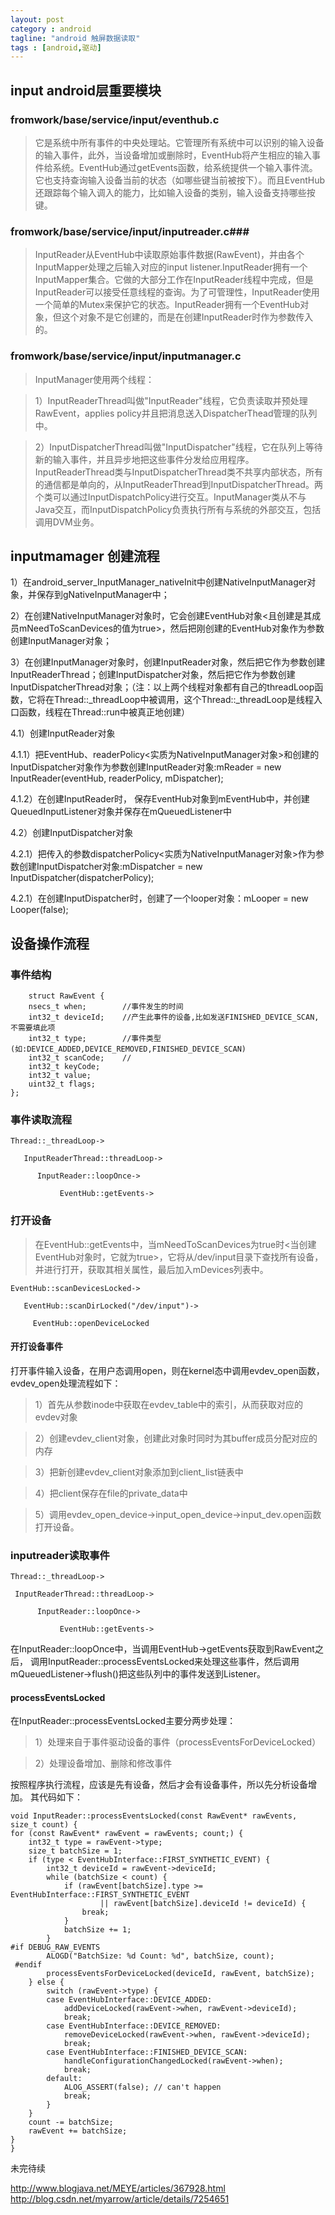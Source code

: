 ```yaml
---
layout: post
category : android
tagline: "android 触屏数据读取"
tags : [android,驱动]
---
```



## input android层重要模块 ##

### fromwork/base/service/input/eventhub.c ###
>它是系统中所有事件的中央处理站。它管理所有系统中可以识别的输入设备的输入事件，此外，当设备增加或删除时，EventHub将产生相应的输入事件给系统。EventHub通过getEvents函数，给系统提供一个输入事件流。它也支持查询输入设备当前的状态（如哪些键当前被按下）。而且EventHub还跟踪每个输入调入的能力，比如输入设备的类别，输入设备支持哪些按键。 

### fromwork/base/service/input/inputreader.c###
>InputReader从EventHub中读取原始事件数据(RawEvent)，并由各个InputMapper处理之后输入对应的input listener.InputReader拥有一个InputMapper集合。它做的大部分工作在InputReader线程中完成，但是InputReader可以接受任意线程的查询。为了可管理性，InputReader使用一个简单的Mutex来保护它的状态。InputReader拥有一个EventHub对象，但这个对象不是它创建的，而是在创建InputReader时作为参数传入的。
### fromwork/base/service/input/inputmanager.c ###
>InputManager使用两个线程：

>1）InputReaderThread叫做"InputReader"线程，它负责读取并预处理RawEvent，applies policy并且把消息送入DispatcherThead管理的队列中。

>2）InputDispatcherThread叫做"InputDispatcher"线程，它在队列上等待新的输入事件，并且异步地把这些事件分发给应用程序。InputReaderThread类与InputDispatcherThread类不共享内部状态，所有的通信都是单向的，从InputReaderThread到InputDispatcherThread。两个类可以通过InputDispatchPolicy进行交互。InputManager类从不与Java交互，而InputDispatchPolicy负责执行所有与系统的外部交互，包括调用DVM业务。

## inputmamager 创建流程 ##
1）在android_server_InputManager_nativeInit中创建NativeInputManager对象，并保存到gNativeInputManager中；

2）在创建NativeInputManager对象时，它会创建EventHub对象<且创建是其成员mNeedToScanDevices的值为true>，然后把刚创建的EventHub对象作为参数创建InputManager对象；

3）在创建InputManager对象时，创建InputReader对象，然后把它作为参数创建InputReaderThread；创建InputDispatcher对象，然后把它作为参数创建InputDispatcherThread对象；（注：以上两个线程对象都有自己的threadLoop函数，它将在Thread::_threadLoop中被调用，这个Thread::_threadLoop是线程入口函数，线程在Thread::run中被真正地创建）

4.1）创建InputReader对象

4.1.1）把EventHub、readerPolicy<实质为NativeInputManager对象>和创建的InputDispatcher对象作为参数创建InputReader对象:mReader = new InputReader(eventHub, readerPolicy, mDispatcher);

4.1.2）在创建InputReader时， 保存EventHub对象到mEventHub中，并创建QueuedInputListener对象并保存在mQueuedListener中

4.2）创建InputDispatcher对象

4.2.1）把传入的参数dispatcherPolicy<实质为NativeInputManager对象>作为参数创建InputDispatcher对象:mDispatcher = new InputDispatcher(dispatcherPolicy);

4.2.1）在创建InputDispatcher时，创建了一个looper对象：mLooper = new Looper(false);

## 设备操作流程 ##

### 事件结构 ###

        struct RawEvent {  
        nsecs_t when;        //事件发生的时间  
        int32_t deviceId;    //产生此事件的设备,比如发送FINISHED_DEVICE_SCAN,不需要填此项  
        int32_t type;        //事件类型(如:DEVICE_ADDED,DEVICE_REMOVED,FINISHED_DEVICE_SCAN)  
        int32_t scanCode;    // 
        int32_t keyCode; 
        int32_t value; 
        uint32_t flags; 
    }; 

### 事件读取流程 ###

    Thread::_threadLoop->

       InputReaderThread::threadLoop->

          InputReader::loopOnce->

               EventHub::getEvents->

### 打开设备 ###

>在EventHub::getEvents中，当mNeedToScanDevices为true时<当创建EventHub对象时，它就为true>，它将从/dev/input目录下查找所有设备，并进行打开，获取其相关属性，最后加入mDevices列表中。

    EventHub::scanDevicesLocked->

       EventHub::scanDirLocked("/dev/input")->

         EventHub::openDeviceLocked

#### 开打设备事件 ####

 打开事件输入设备，在用户态调用open，则在kernel态中调用evdev_open函数，evdev_open处理流程如下：

>1）首先从参数inode中获取在evdev_table中的索引，从而获取对应的evdev对象

>2）创建evdev_client对象，创建此对象时同时为其buffer成员分配对应的内存

>3）把新创建evdev_client对象添加到client_list链表中

>4）把client保存在file的private_data中

>5）调用evdev_open_device->input_open_device->input_dev.open函数打开设备。




### inputreader读取事件 ###

    Thread::_threadLoop->

     InputReaderThread::threadLoop->

          InputReader::loopOnce->

               EventHub::getEvents->

在InputReader::loopOnce中，当调用EventHub->getEvents获取到RawEvent之后，
调用InputReader::processEventsLocked来处理这些事件，然后调用
mQueuedListener->flush()把这些队列中的事件发送到Listener。

#### processEventsLocked ####

在InputReader::processEventsLocked主要分两步处理：

>1）处理来自于事件驱动设备的事件（processEventsForDeviceLocked）

>2）处理设备增加、删除和修改事件

 按照程序执行流程，应该是先有设备，然后才会有设备事件，所以先分析设备增加。 其代码如下：

    
    void InputReader::processEventsLocked(const RawEvent* rawEvents, size_t count) {
    for (const RawEvent* rawEvent = rawEvents; count;) {
        int32_t type = rawEvent->type;
        size_t batchSize = 1;
        if (type < EventHubInterface::FIRST_SYNTHETIC_EVENT) {
            int32_t deviceId = rawEvent->deviceId;
            while (batchSize < count) {
                if (rawEvent[batchSize].type >= EventHubInterface::FIRST_SYNTHETIC_EVENT
                        || rawEvent[batchSize].deviceId != deviceId) {
                    break;
                }
                batchSize += 1;
            }
    #if DEBUG_RAW_EVENTS
            ALOGD("BatchSize: %d Count: %d", batchSize, count);
     #endif
            processEventsForDeviceLocked(deviceId, rawEvent, batchSize);
        } else {
            switch (rawEvent->type) {
            case EventHubInterface::DEVICE_ADDED:
                addDeviceLocked(rawEvent->when, rawEvent->deviceId);
                break;
            case EventHubInterface::DEVICE_REMOVED:
                removeDeviceLocked(rawEvent->when, rawEvent->deviceId);
                break;
            case EventHubInterface::FINISHED_DEVICE_SCAN:
                handleConfigurationChangedLocked(rawEvent->when);
                break;
            default:
                ALOG_ASSERT(false); // can't happen
                break;
            }
        }
        count -= batchSize;
        rawEvent += batchSize;
    }
    }



















未完待续

http://www.blogjava.net/MEYE/articles/367928.html
http://blog.csdn.net/myarrow/article/details/7254651
